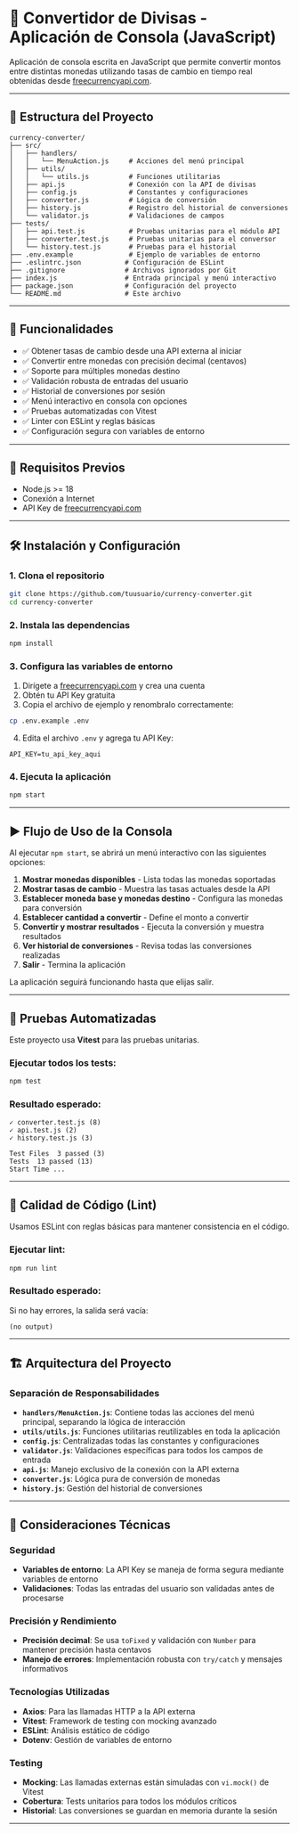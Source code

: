 # 💱 Convertidor de Divisas - Aplicación de Consola (JavaScript)

Aplicación de consola escrita en JavaScript que permite convertir montos entre distintas monedas utilizando tasas de cambio en tiempo real obtenidas desde [freecurrencyapi.com](https://freecurrencyapi.com/).

---

## 📁 Estructura del Proyecto

```
currency-converter/
├── src/
│   ├── handlers/
│   │   └── MenuAction.js     # Acciones del menú principal
│   ├── utils/
│   │   └── utils.js          # Funciones utilitarias
│   ├── api.js                # Conexión con la API de divisas
│   ├── config.js             # Constantes y configuraciones
│   ├── converter.js          # Lógica de conversión
│   ├── history.js            # Registro del historial de conversiones
│   └── validator.js          # Validaciones de campos
├── tests/
│   ├── api.test.js           # Pruebas unitarias para el módulo API
│   ├── converter.test.js     # Pruebas unitarias para el conversor
│   └── history.test.js       # Pruebas para el historial
├── .env.example              # Ejemplo de variables de entorno
├── .eslintrc.json           # Configuración de ESLint
├── .gitignore               # Archivos ignorados por Git
├── index.js                 # Entrada principal y menú interactivo
├── package.json             # Configuración del proyecto
└── README.md                # Este archivo
```

---

## 📌 Funcionalidades

- ✅ Obtener tasas de cambio desde una API externa al iniciar
- ✅ Convertir entre monedas con precisión decimal (centavos)
- ✅ Soporte para múltiples monedas destino
- ✅ Validación robusta de entradas del usuario
- ✅ Historial de conversiones por sesión
- ✅ Menú interactivo en consola con opciones
- ✅ Pruebas automatizadas con Vitest
- ✅ Linter con ESLint y reglas básicas
- ✅ Configuración segura con variables de entorno

---

## 🚀 Requisitos Previos

- Node.js >= 18
- Conexión a Internet
- API Key de [freecurrencyapi.com](https://freecurrencyapi.com/)

---

## 🛠 Instalación y Configuración

### 1. Clona el repositorio

```bash
git clone https://github.com/tuusuario/currency-converter.git
cd currency-converter
```

### 2. Instala las dependencias

```bash
npm install
```

### 3. Configura las variables de entorno

1. Dirígete a [freecurrencyapi.com](https://freecurrencyapi.com/) y crea una cuenta
2. Obtén tu API Key gratuita
3. Copia el archivo de ejemplo y renombralo correctamente:

```bash
cp .env.example .env
```

4. Edita el archivo `.env` y agrega tu API Key:

```env
API_KEY=tu_api_key_aqui
```

### 4. Ejecuta la aplicación

```bash
npm start
```

---

## ▶️ Flujo de Uso de la Consola

Al ejecutar `npm start`, se abrirá un menú interactivo con las siguientes opciones:

1. **Mostrar monedas disponibles** - Lista todas las monedas soportadas
2. **Mostrar tasas de cambio** - Muestra las tasas actuales desde la API
3. **Establecer moneda base y monedas destino** - Configura las monedas para conversión
4. **Establecer cantidad a convertir** - Define el monto a convertir
5. **Convertir y mostrar resultados** - Ejecuta la conversión y muestra resultados
6. **Ver historial de conversiones** - Revisa todas las conversiones realizadas
7. **Salir** - Termina la aplicación

La aplicación seguirá funcionando hasta que elijas salir.

---

## 🧪 Pruebas Automatizadas

Este proyecto usa **Vitest** para las pruebas unitarias.

### Ejecutar todos los tests:

```bash
npm test
```

### Resultado esperado:

```
✓ converter.test.js (8)
✓ api.test.js (2)
✓ history.test.js (3)

Test Files  3 passed (3)
Tests  13 passed (13)
Start Time ...
```

---

## 🧹 Calidad de Código (Lint)

Usamos ESLint con reglas básicas para mantener consistencia en el código.

### Ejecutar lint:

```bash
npm run lint
```

### Resultado esperado:

Si no hay errores, la salida será vacía:

```
(no output)
```

---

## 🏗️ Arquitectura del Proyecto

### Separación de Responsabilidades

- **`handlers/MenuAction.js`**: Contiene todas las acciones del menú principal, separando la lógica de interacción
- **`utils/utils.js`**: Funciones utilitarias reutilizables en toda la aplicación
- **`config.js`**: Centralizadas todas las constantes y configuraciones
- **`validator.js`**: Validaciones específicas para todos los campos de entrada
- **`api.js`**: Manejo exclusivo de la conexión con la API externa
- **`converter.js`**: Lógica pura de conversión de monedas
- **`history.js`**: Gestión del historial de conversiones

---

## 🔐 Consideraciones Técnicas

### Seguridad

- **Variables de entorno**: La API Key se maneja de forma segura mediante variables de entorno
- **Validaciones**: Todas las entradas del usuario son validadas antes de procesarse

### Precisión y Rendimiento

- **Precisión decimal**: Se usa `toFixed` y validación con `Number` para mantener precisión hasta centavos
- **Manejo de errores**: Implementación robusta con `try/catch` y mensajes informativos

### Tecnologías Utilizadas

- **Axios**: Para las llamadas HTTP a la API externa
- **Vitest**: Framework de testing con mocking avanzado
- **ESLint**: Análisis estático de código
- **Dotenv**: Gestión de variables de entorno

### Testing

- **Mocking**: Las llamadas externas están simuladas con `vi.mock()` de Vitest
- **Cobertura**: Tests unitarios para todos los módulos críticos
- **Historial**: Las conversiones se guardan en memoria durante la sesión

---
